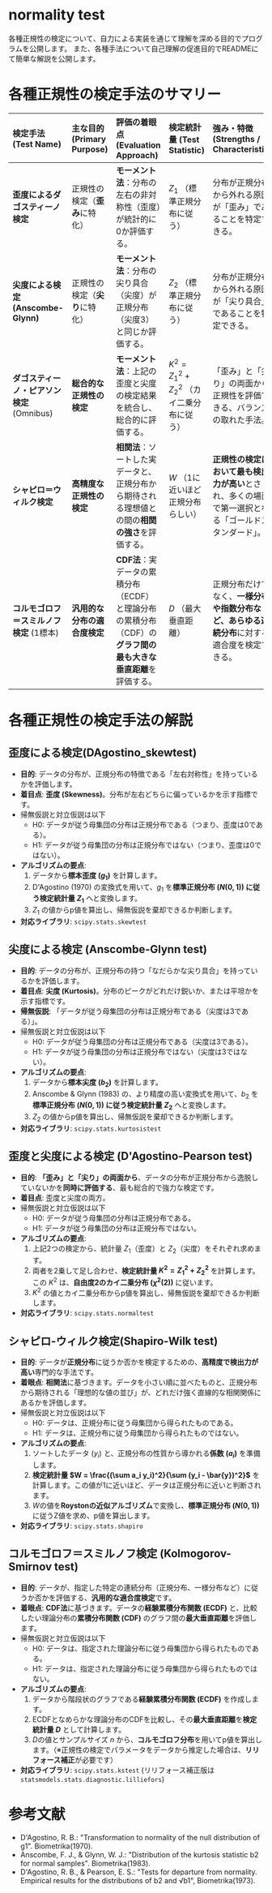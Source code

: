 # normality test
各種正規性の検定について、自力による実装を通じて理解を深める目的でプログラムを公開します。
また、各種手法について自己理解の促進目的でREADMEにて簡単な解説を公開します。

# 各種正規性の検定手法のサマリー
| 検定手法 (Test Name) | 主な目的 (Primary Purpose) | 評価の着眼点 (Evaluation Approach) | 検定統計量 (Test Statistic) | 強み・特徴 (Strengths / Characteristics) | 注意点・弱み (Weaknesses / Points to Note) |
| :--- | :--- | :--- | :--- | :--- | :--- |
| **歪度によるダゴスティーノ検定** | 正規性の検定（**歪み**に特化） | **モーメント法**：分布の左右の非対称性（歪度）が統計的に0か評価する。 | $Z_1$ （標準正規分布に従う） | 分布が正規分布から外れる原因が「歪み」であることを特定できる。 | 尖度の異常は検出できない。 |
| **尖度による検定 (Anscombe-Glynn)** | 正規性の検定（**尖り**に特化） | **モーメント法**：分布の尖り具合（尖度）が正規分布（尖度3）と同じか評価する。 | $Z_2$ （標準正規分布に従う） | 分布が正規分布から外れる原因が「尖り具合」であることを特定できる。 | 歪度の異常は検出できない。 |
| **ダゴスティーノ・ピアソン検定** (Omnibus) | **総合的な正規性の検定** | **モーメント法**：上記の歪度と尖度の検定結果を統合し、総合的に評価する。 | $K^2 = Z_1^2 + Z_2^2$ （カイ二乗分布に従う） | 「歪み」と「尖り」の両面から正規性を評価できる、バランスの取れた手法。 | 専門の検定（シャピロ＝ウィルク）よりは検出力が若干劣ることがある。 |
| **シャピロ＝ウィルク検定** | **高精度な正規性の検定** | **相関法**：ソートした実データと、正規分布から期待される理想値との間の**相関の強さ**を評価する。 | $W$ （1に近いほど正規分布らしい） | **正規性の検定において最も検出力が高い**とされ、多くの場面で第一選択となる「ゴールドスタンダード」。 | 正規性専用であり、他の分布の検定には使えない。 |
| **コルモゴロフ＝スミルノフ検定** (1標本) | **汎用的な分布の適合度検定** | **CDF法**：実データの累積分布（ECDF）と理論分布の累積分布（CDF）の**グラフ間の最も大きな垂直距離**を評価する。  | $D$ （最大垂直距離） | 正規分布だけでなく、**一様分布や指数分布など、あらゆる連続分布**に対する適合度を検定できる。 | 正規性検定としての検出力はシャピロ＝ウィルクに劣る。パラメータをデータから推定するとリリフォース補正が必要。 |


# 各種正規性の検定手法の解説
## 歪度による検定(DAgostino_skewtest)
- **目的**: データの分布が、正規分布の特徴である「左右対称性」を持っているかを評価します。
- **着目点**: **歪度 (Skewness)**。分布が左右どちらに偏っているかを示す指標です。
- 帰無仮説と対立仮説は以下
  - H0: データが従う母集団の分布は正規分布である（つまり、歪度は0である）。
  - H1: データが従う母集団の分布は正規分布ではない（つまり、歪度は0ではない）。
 - **アルゴリズムの要点**:
    1.  データから**標本歪度 ($g_1$)** を計算します。
    2.  D'Agostino (1970) の変換式を用いて、$g_1$ を**標準正規分布 ($N(0,1)$) に従う検定統計量 $Z_1$** へと変換します。
    3.  $Z_1$ の値からp値を算出し、帰無仮説を棄却できるか判断します。
- **対応ライブラリ**: `scipy.stats.skewtest`



## 尖度による検定 (Anscombe-Glynn test)
- **目的**: データの分布が、正規分布の持つ「なだらかな尖り具合」を持っているかを評価します。
- **着目点**: **尖度 (Kurtosis)**。分布のピークがどれだけ鋭いか、または平坦かを示す指標です。
- **帰無仮説**: 「データが従う母集団の分布は正規分布である（尖度は3である）」。
- 帰無仮説と対立仮説は以下
  - H0: データが従う母集団の分布は正規分布である（尖度は3である）。
  - H1: データが従う母集団の分布は正規分布ではない（尖度は3ではない）。
- **アルゴリズムの要点**:
    1.  データから**標本尖度 ($b_2$)** を計算します。
    2.  Anscombe & Glynn (1983) の、より精度の高い変換式を用いて、$b_2$ を**標準正規分布 ($N(0,1)$) に従う検定統計量 $Z_2$** へと変換します。
    3.  $Z_2$ の値からp値を算出し、帰無仮説を棄却できるか判断します。
-   **対応ライブラリ**: `scipy.stats.kurtosistest`



## 歪度と尖度による検定 (D'Agostino-Pearson test)
- **目的**: **「歪み」と「尖り」の両面から**、データの分布が正規分布から逸脱していないかを**同時に評価する**、最も総合的で強力な検定です。
- **着目点**: 歪度と尖度の両方。
- 帰無仮説と対立仮説は以下
  - H0: データが従う母集団の分布は正規分布である。
  - H1: データが従う母集団の分布は正規分布ではない。
-   **アルゴリズムの要点**:
    1.  上記2つの検定から、統計量 $Z_1$（歪度）と $Z_2$（尖度）をそれぞれ求めます。
    2.  両者を2乗して足し合わせ、**検定統計量 $K^2 = Z_1^2 + Z_2^2$** を計算します。この $K^2$ は、**自由度2のカイ二乗分布 ($\chi^2(2)$)** に従います。
    3.  $K^2$ の値とカイ二乗分布からp値を算出し、帰無仮説を棄却できるか判断します。
- **対応ライブラリ**: `scipy.stats.normaltest`



## シャピロ-ウィルク検定(Shapiro-Wilk test)
- **目的**: データが**正規分布**に従うか否かを検定するための、**高精度で検出力が高い**専門的な手法です。
- **着眼点**: **相関法**に基づきます。データを小さい順に並べたものと、正規分布から期待される「理想的な値の並び」が、どれだけ強く直線的な相関関係にあるかを評価します。
- 帰無仮説と対立仮説は以下
  - H0: データは、正規分布に従う母集団から得られたものである。
  - H1: データは、正規分布に従う母集団から得られたものではない。
- **アルゴリズムの要点**:
  1.  ソートしたデータ ($y_i$) と、正規分布の性質から導かれる**係数 ($a_i$)** を準備します。
  2.  **検定統計量 $W = \frac{(\sum a_i y_i)^2}{\sum (y_i - \bar{y})^2}$** を計算します。この値が1に近いほど、データは正規分布に近いと判断されます。
  3.  $W$の値を**Roystonの近似アルゴリズム**で変換し、**標準正規分布 ($N(0,1)$)** に従うZ値を求め、p値を算出します。
- **対応ライブラリ**: `scipy.stats.shapiro`



## コルモゴロフ＝スミルノフ検定 (Kolmogorov-Smirnov test)
- **目的**: データが、指定した特定の連続分布（正規分布、一様分布など）に従うか否かを評価する、**汎用的な適合度検定**です。
- **着眼点**: **CDF法**に基づきます。データの**経験累積分布関数 (ECDF)** と、比較したい理論分布の**累積分布関数 (CDF)** のグラフ間の**最大垂直距離**を評価します。
- 帰無仮説と対立仮説は以下
  - H0: データは、指定された理論分布に従う母集団から得られたものである。
  - H1: データは、指定された理論分布に従う母集団から得られたものではない。
- **アルゴリズムの要点**:
  1.  データから階段状のグラフである**経験累積分布関数 (ECDF)** を作成します。
  2.  ECDFとなめらかな理論分布のCDFを比較し、その**最大垂直距離**を**検定統計量 $D$** として計算します。
  3.  $D$の値とサンプルサイズ $n$ から、**コルモゴロフ分布**を用いてp値を算出します。（※正規性の検定でパラメータをデータから推定した場合は、**リリフォース補正**が必要です）
- **対応ライブラリ**: `scipy.stats.kstest` (リリフォース補正版は`statsmodels.stats.diagnostic.lilliefors`)


# 参考文献
- D'Agostino, R. B.: "Transformation to normality of the null distribution of g1". Biometrika(1970).
- Anscombe, F. J., & Glynn, W. J.: "Distribution of the kurtosis statistic b2 for normal samples". Biometrika(1983).
- D'Agostino, R. B., & Pearson, E. S.: "Tests for departure from normality. Empirical results for the distributions of b2 and √b1", Biometrika(1973).
